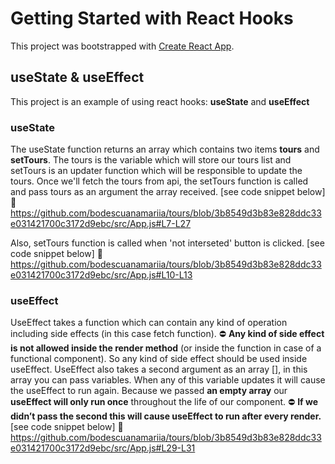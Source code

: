 # Getting Started with React Hooks

This project was bootstrapped with [Create React App](https://github.com/facebook/create-react-app).

## useState & useEffect

This project is an example of using react hooks: **useState** and **useEffect**

### useState

The useState function returns an array which contains two items **tours** and **setTours**.
The tours is the variable which will store our tours list and setTours is an updater function which will be responsible to update the tours.
Once we'll fetch the tours from api, the setTours function is called and pass tours as an argument the array received.
[see code snippet below]
🔗 https://github.com/bodescuanamariia/tours/blob/3b8549d3b83e828ddc33e031421700c3172d9ebc/src/App.js#L7-L27

Also, setTours function is called when 'not interseted' button is clicked.
[see code snippet below]
🔗 https://github.com/bodescuanamariia/tours/blob/3b8549d3b83e828ddc33e031421700c3172d9ebc/src/App.js#L10-L13

### useEffect

UseEffect takes a function which can contain any kind of operation including side effects (in this case fetch function).
⛔ **Any kind of side effect is not allowed inside the render method** (or inside the function in case of a functional component). So any kind of side effect should be used inside useEffect.
UseEffect also takes a second argument as an array [], in this array you can pass variables. When any of this variable updates it will cause the useEffect to run again. Because we passed **an empty array** our **useEffect will only run once** throughout the life of our component.
⛔ **If we didn’t pass the second this will cause useEffect to run after every render.**
[see code snippet below]
🔗 https://github.com/bodescuanamariia/tours/blob/3b8549d3b83e828ddc33e031421700c3172d9ebc/src/App.js#L29-L31

